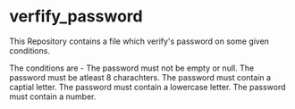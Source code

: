 # verfify_password
This Repository contains a file which verify's  password on some given conditions.

The conditions are - 
The password must not be empty or null.
The password must be atleast 8 charachters.
The password must contain a captial letter.
The password must contain a lowercase letter.
The password must contain a number.
